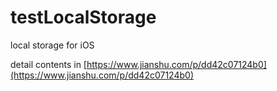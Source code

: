 # testLocalStorage

local storage for iOS

detail contents in [https://www.jianshu.com/p/dd42c07124b0](https://www.jianshu.com/p/dd42c07124b0)

